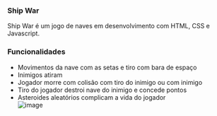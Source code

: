 ### Ship War

Ship War é um jogo de naves em desenvolvimento com HTML, CSS e Javascript.  

### Funcionalidades

- Movimentos da nave com as setas e tiro com bara de espaço
- Inimigos atiram
- Jogador morre com colisão com tiro do inimigo ou com inimigo
- Tiro do jogador destroi nave do inimigo e concede pontos  
- Asteroides aleatórios complicam a vida do jogador  
![image](https://github.com/user-attachments/assets/0bc395c9-23ab-4e12-9065-14bf87a1677d)



